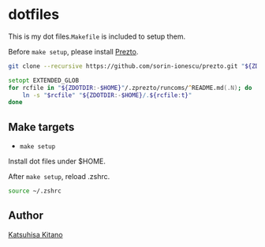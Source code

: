 # dotfiles
This is my dot files.`Makefile` is included to setup them.

Before `make setup`, please install [Prezto](https://github.com/sorin-ionescu/prezto). 

```zsh
git clone --recursive https://github.com/sorin-ionescu/prezto.git "${ZDOTDIR:-$HOME}/.zprezto"
```	

```zsh
setopt EXTENDED_GLOB
for rcfile in "${ZDOTDIR:-$HOME}"/.zprezto/runcoms/^README.md(.N); do
	ln -s "$rcfile" "${ZDOTDIR:-$HOME}/.${rcfile:t}"
done
```

## Make targets
- `make setup`

Install dot files under $HOME.

After `make setup`, reload .zshrc.

```zsh
source ~/.zshrc
```

## Author
[Katsuhisa Kitano](https://twitter.com/katsuhisa__)
